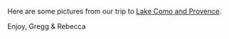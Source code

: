 Here are some pictures from our trip to [Lake Como and Provence][1].

Enjoy, Gregg & Rebecca

 [1]: https://dl.dropboxusercontent.com/u/90616964/Italy-France%202007/index.html